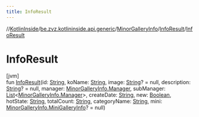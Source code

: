 ```yaml
---
title: InfoResult
---
```

//[KotlinInside](../../../../index.html)/[be.zvz.kotlininside.api.generic](../../index.html)/[MinorGalleryInfo](../index.html)/[InfoResult](index.html)/[InfoResult](-info-result.html)



# InfoResult



[jvm]\
fun [InfoResult](-info-result.html)(id: [String](https://kotlinlang.org/api/latest/jvm/stdlib/kotlin/-string/index.html), koName: [String](https://kotlinlang.org/api/latest/jvm/stdlib/kotlin/-string/index.html), image: [String](https://kotlinlang.org/api/latest/jvm/stdlib/kotlin/-string/index.html)? = null, description: [String](https://kotlinlang.org/api/latest/jvm/stdlib/kotlin/-string/index.html)? = null, manager: [MinorGalleryInfo.Manager](../-manager/index.html), subManager: [List](https://kotlinlang.org/api/latest/jvm/stdlib/kotlin.collections/-list/index.html)&lt;[MinorGalleryInfo.Manager](../-manager/index.html)&gt;, createDate: [String](https://kotlinlang.org/api/latest/jvm/stdlib/kotlin/-string/index.html), new: [Boolean](https://kotlinlang.org/api/latest/jvm/stdlib/kotlin/-boolean/index.html), hotState: [String](https://kotlinlang.org/api/latest/jvm/stdlib/kotlin/-string/index.html), totalCount: [String](https://kotlinlang.org/api/latest/jvm/stdlib/kotlin/-string/index.html), categoryName: [String](https://kotlinlang.org/api/latest/jvm/stdlib/kotlin/-string/index.html), mini: [MinorGalleryInfo.MiniGalleryInfo](../-mini-gallery-info/index.html)? = null)




